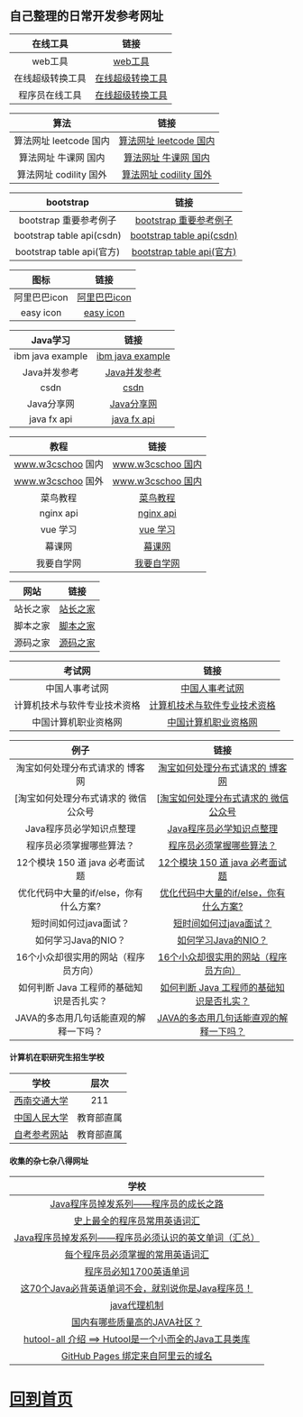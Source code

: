 


## 自己整理的日常开发参考网址

|     在线工具                |                  链接                                     |
|      :-----:               |               :----:                                     |
|      web工具               |         [web工具](http://www.bejson.com/)                 |
|      在线超级转换工具       |         [在线超级转换工具](https://www.wdku.net/)          |
|      程序员在线工具        |         [在线超级转换工具](https://tool.lu/)               |


|     算法                                |                  链接                                         |
|                  :-----:               |               :----:                                          |
|      算法网址 leetcode 国内              |         [算法网址 leetcode 国内](https://leetcode-cn.com/)    |
|      算法网址 牛课网 国内              |         [算法网址 牛课网 国内](https://www.nowcoder.com/)        |
|      算法网址 codility 国外              |         [算法网址 codility 国外](https://www.codility.com/)   |


|     bootstrap                           |                  链接                                         |
|                  :-----:               |               :----:                                          |
|      bootstrap 重要参考例子              |         [bootstrap 重要参考例子](https://www.17sucai.com/preview/2/2017-04-26/gentelella/production/tables.html)    |
|     bootstrap table api(csdn)           |         [bootstrap table api(csdn)](https://blog.csdn.net/rickiyeat/article/details/56483577)    |
|     bootstrap table api(官方)           |         [bootstrap table api(官方)](https://bootstrap-table.com/docs/api/table-options/)    |


|     图标                           |                  链接                                         |
|                  :-----:               |               :----:                                          |
|      阿里巴巴icon             |         [阿里巴巴icon](https://www.iconfont.cn/)    |
|      easy icon             |         [ easy icon ](https://www.easyicon.net/)    |


|     Java学习                           |                  链接                                         |
|                  :-----:               |               :----:                                          |
|      ibm java example             |         [ibm java example](https://www.ibm.com/developerworks/cn/java/)    |
|      Java并发参考             |         [Java并发参考](http://ifeve.com/)    |
|      csdn             |         [csdn](https://www.csdn.net/)    |
|      Java分享网             |         [Java分享网](http://www.java1234.com/)    |
|      java fx api             |         [java fx api](http://www.javafxchina.net/main/)    |

|     教程                           |                  链接                                         |
|                  :-----:               |               :----:                                          |
|     www.w3cschoo 国内            |         [www.w3cschoo 国内](https://www.w3cschool.cn/)    |
|     www.w3cschoo 国外            |         [www.w3cschoo 国内](https://www.w3school.com.cn/tags/tag_doctype.asp)    |
|     菜鸟教程            |         [菜鸟教程](https://www.runoob.com/)    |
|     nginx api            |         [nginx api](http://www.nginx.cn/doc/)    |
|     vue 学习            |         [vue 学习](https://cn.vuejs.org/)    |
|     幕课网         |         [幕课网](https://www.imooc.com/)    |
|     我要自学网         |         [我要自学网](https://www.51zxw.net/)    |




|     网站                           |                  链接               |
|                  :-----:               |               :----:          |
|    站长之家            |         [站长之家](http://www.chinaz.com/)     |
|    脚本之家            |         [脚本之家](https://www.jb51.net/)      |
|    源码之家            |         [源码之家](https://www.mycodes.net/)  |


|     考试网                           |                  链接               |
|                  :-----:               |               :----:          |
|    中国人事考试网            |         [中国人事考试网](http://www.cpta.com.cn/)     |
|    计算机技术与软件专业技术资格            |         [计算机技术与软件专业技术资格](http://www.ruankao.org/)      |
|    中国计算机职业资格网            |         [中国计算机职业资格网](http://www.ruankao.org.cn/)  |



|     例子                           |                  链接               |
|                  :-----:               |               :----:          |
|   淘宝如何处理分布式请求的 博客网            |         [淘宝如何处理分布式请求的 博客网](https://www.cnblogs.com/dreamroute/p/10980423.html)     |
|   [淘宝如何处理分布式请求的 微信公众号           |         [[淘宝如何处理分布式请求的 微信公众号](https://mp.weixin.qq.com/s?__biz=MzAxNjk4ODE4OQ==&mid=2247485716&idx=1&sn=1658eadd81b257ec2584f2c7f87d5267&chksm=9bed2866ac9aa170565fdfd1dfaa3a4830e619e04374a66984a60c3cfe4cccd5cddf42401e02&mpshare=1&scene=1&srcid=&key=ba0657b99a63e505bf20fe87125547a829aef219f1418efa461f471c8e573ccd14fac2e05c263378400afea7cc2d39797fed220ca4d5e0df605318072a14a52973f2b0664a0d6c8e3e701b88b98c6023&ascene=1&uin=MTM4NTE4NDY0MA%3D%3D&devicetype=Windows+10&version=62060833&lang=zh_CN&pass_ticket=%2FOoqGGljj0cFY4iEQVSs90W0RYZ0zZ6EHFAJzaachb4TZuSdWjA5R558EJ3LbyDi)     |
|   Java程序员必学知识点整理            |         [Java程序员必学知识点整理](https://zhuanlan.zhihu.com/p/83192531)     |
|   程序员必须掌握哪些算法？            |         [程序员必须掌握哪些算法？](https://www.zhihu.com/question/23148377)     |
|   12个模块 150 道 java 必考面试题            |         [12个模块 150 道 java 必考面试题](https://zhuanlan.zhihu.com/p/84225413)     |
|   优化代码中大量的if/else，你有什么方案?            |         [优化代码中大量的if/else，你有什么方案?](https://www.zhihu.com/question/344856665)     |
|   短时间如何过java面试？           |         [短时间如何过java面试？](https://www.zhihu.com/question/27858692)     |
|   如何学习Java的NIO？           |         [如何学习Java的NIO？](https://www.zhihu.com/question/29005375)     |
|  16个小众却很实用的网站（程序员方向）           |         [16个小众却很实用的网站（程序员方向）](https://zhuanlan.zhihu.com/p/23005451)     |
|  如何判断 Java 工程师的基础知识是否扎实？          |         [如何判断 Java 工程师的基础知识是否扎实？](https://www.zhihu.com/question/48312588)     |
|  JAVA的多态用几句话能直观的解释一下吗？        |         [JAVA的多态用几句话能直观的解释一下吗？](https://www.zhihu.com/question/30082151)     |

#### 计算机在职研究生招生学校 
|     学校                                                        |                  层次                     |
|                  :-----:                                        |               :----:                      |
|  [西南交通大学](http://yz.swjtu.edu.cn/web/index.html)           |         211                               |
|  [中国人民大学](https://www.ruc.edu.cn/)                         |         教育部直属                         |
|  [自考参考网站](http://zikao.eol.cn/)                            |         教育部直属                         |

#### 收集的杂七杂八得网址 
|     学校                                                                                              |         
|                  :-----:                                                                              |               
|  [Java程序员掉发系列——程序员的成长之路](https://blog.csdn.net/weixin_44563573/article/details/102934726)      | 
|  [史上最全的程序员常用英语词汇](https://blog.csdn.net/qq_28289405/article/details/82683892#J)           |         
|  [Java程序员掉发系列——程序员必须认识的英文单词（汇总）](https://blog.csdn.net/weixin_44563573/article/details/102948060)     |   
|  [每个程序员必须掌握的常用英语词汇](https://blog.csdn.net/love_hot_girl/article/details/84100556)     |   
|  [程序员必知1700英语单词](https://blog.csdn.net/andylanzhiyong/article/details/88567407)     |   
|  [这70个Java必背英语单词不会，就别说你是Java程序员！](https://blog.csdn.net/lizhensen/article/details/79404607)     |   
|  [java代理机制](https://blog.csdn.net/weixin_43690810/article/details/103009321)     |   
|  [国内有哪些质量高的JAVA社区？](https://blog.csdn.net/weixin_41986096/article/details/86646629)     |   
|  [hutool-all 介绍 ==> Hutool是一个小而全的Java工具类库](https://www.hutool.cn/docs/#/)     |   
|  [GitHub Pages 绑定来自阿里云的域名](https://blog.csdn.net/qq_29232943/article/details/52786603)     |   



# [回到首页](../README.md)